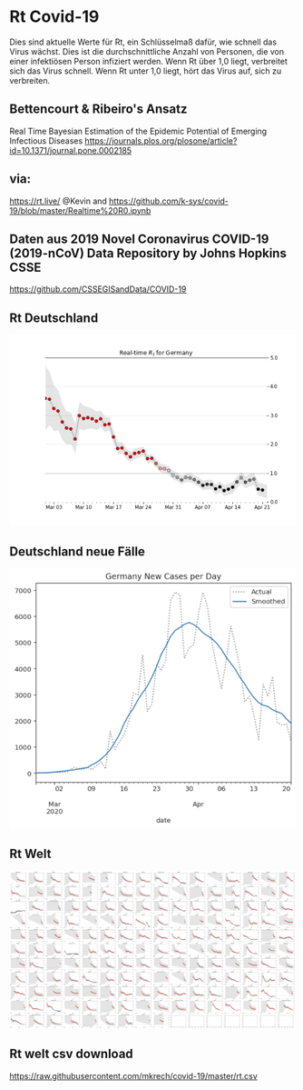 # Rt Covid-19

Dies sind aktuelle Werte für Rt, ein Schlüsselmaß dafür, wie schnell das Virus wächst. Dies ist die durchschnittliche Anzahl von Personen, die von einer infektiösen Person infiziert werden. Wenn Rt über 1,0 liegt, verbreitet sich das Virus schnell. Wenn Rt unter 1,0 liegt, hört das Virus auf, sich zu verbreiten.

## Bettencourt & Ribeiro's Ansatz
Real Time Bayesian Estimation of the Epidemic Potential of Emerging Infectious Diseases
https://journals.plos.org/plosone/article?id=10.1371/journal.pone.0002185


## via: 
https://rt.live/ @Kevin and 
https://github.com/k-sys/covid-19/blob/master/Realtime%20R0.ipynb

## Daten aus 2019 Novel Coronavirus COVID-19 (2019-nCoV) Data Repository by Johns Hopkins CSSE
https://github.com/CSSEGISandData/COVID-19

## Rt Deutschland
![Rt Deutschland](https://raw.githubusercontent.com/mkrech/covid-19/master/Germany.png) 

## Deutschland neue Fälle  
![Deutschland neue Fälle](https://raw.githubusercontent.com/mkrech/covid-19/master/Germany_new_cases.png)

## Rt Welt
![Rt Deutschland](https://raw.githubusercontent.com/mkrech/covid-19/master/world.png) 

## Rt welt csv download
https://raw.githubusercontent.com/mkrech/covid-19/master/rt.csv

